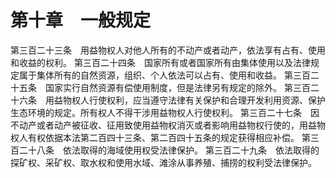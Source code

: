 # 第十章　一般规定

第三百二十三条　用益物权人对他人所有的不动产或者动产，依法享有占有、使用和收益的权利。
第三百二十四条　国家所有或者国家所有由集体使用以及法律规定属于集体所有的自然资源，组织、个人依法可以占有、使用和收益。
第三百二十五条　国家实行自然资源有偿使用制度，但是法律另有规定的除外。
第三百二十六条　用益物权人行使权利，应当遵守法律有关保护和合理开发利用资源、保护生态环境的规定。所有权人不得干涉用益物权人行使权利。
第三百二十七条　因不动产或者动产被征收、征用致使用益物权消灭或者影响用益物权行使的，用益物权人有权依据本法第二百四十三条、第二百四十五条的规定获得相应补偿。
第三百二十八条　依法取得的海域使用权受法律保护。
第三百二十九条　依法取得的探矿权、采矿权、取水权和使用水域、滩涂从事养殖、捕捞的权利受法律保护。